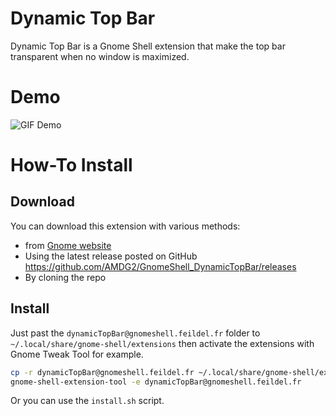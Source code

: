 Dynamic Top Bar
===============

Dynamic Top Bar is a Gnome Shell extension
that make the top bar transparent when no
window is maximized.

Demo
====
![GIF Demo](https://feildel.fr/gnome-shell/dynamic-status-bar.gif)

How-To Install
==============

Download
--------
You can download this extension with various methods:

- from [Gnome website](https://extensions.gnome.org/extension/885/dynamic-top-bar/)
- Using the latest release posted on GitHub https://github.com/AMDG2/GnomeShell_DynamicTopBar/releases
- By cloning the repo

Install
-------
Just past the `dynamicTopBar@gnomeshell.feildel.fr`
folder to `~/.local/share/gnome-shell/extensions`
then activate the extensions with Gnome Tweak Tool
for example.

```bash
cp -r dynamicTopBar@gnomeshell.feildel.fr ~/.local/share/gnome-shell/extensions
gnome-shell-extension-tool -e dynamicTopBar@gnomeshell.feildel.fr
```

Or you can use the `install.sh` script.

